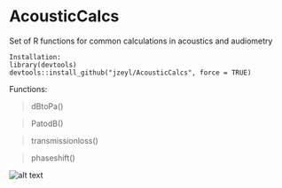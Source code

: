 # AcousticCalcs
Set of R functions for common calculations in acoustics and audiometry

```
Installation:
library(devtools)
devtools::install_github("jzeyl/AcousticCalcs", force = TRUE)
```

Functions:
>dBtoPa()

>PatodB()

>transmissionloss()

>phaseshift()


![alt text](https://https://github.com/jzeyl/AcousticCalcs/blob/master/Rplot.png)
